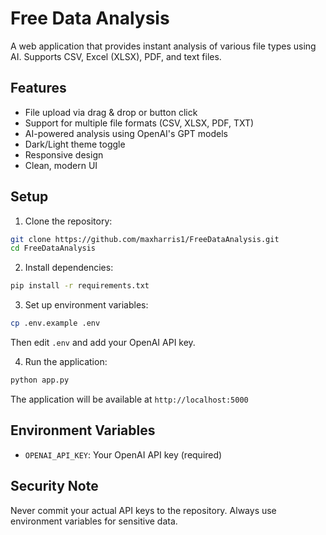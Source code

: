 # Free Data Analysis

A web application that provides instant analysis of various file types using AI. Supports CSV, Excel (XLSX), PDF, and text files.

## Features

- File upload via drag & drop or button click
- Support for multiple file formats (CSV, XLSX, PDF, TXT)
- AI-powered analysis using OpenAI's GPT models
- Dark/Light theme toggle
- Responsive design
- Clean, modern UI

## Setup

1. Clone the repository:
```bash
git clone https://github.com/maxharris1/FreeDataAnalysis.git
cd FreeDataAnalysis
```

2. Install dependencies:
```bash
pip install -r requirements.txt
```

3. Set up environment variables:
```bash
cp .env.example .env
```
Then edit `.env` and add your OpenAI API key.

4. Run the application:
```bash
python app.py
```

The application will be available at `http://localhost:5000`

## Environment Variables

- `OPENAI_API_KEY`: Your OpenAI API key (required)

## Security Note

Never commit your actual API keys to the repository. Always use environment variables for sensitive data. 